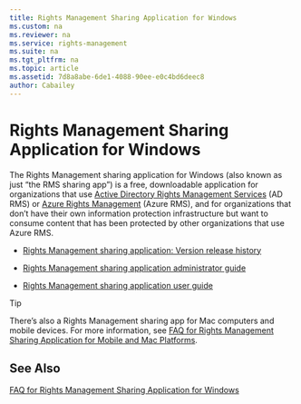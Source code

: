 ```yaml
---
title: Rights Management Sharing Application for Windows
ms.custom: na
ms.reviewer: na
ms.service: rights-management
ms.suite: na
ms.tgt_pltfrm: na
ms.topic: article
ms.assetid: 7d8a8abe-6de1-4088-90ee-e0c4bd6deec8
author: Cabailey
---
```

# Rights Management Sharing Application for Windows
The Rights Management sharing application for Windows (also known as just “the RMS sharing app”) is a free, downloadable application for organizations that use [Active Directory Rights Management Services](https://technet.microsoft.com/library/cc772403.aspx) (AD RMS) or [Azure Rights Management](https://technet.microsoft.com/library/jj585024.aspx) (Azure RMS), and for organizations that don’t have their own information protection infrastructure but want to consume content that has been protected by other organizations that use Azure RMS.

-   [Rights Management sharing application: Version release history](rights-management-sharing-application--version-release-history.md)

-   [Rights Management sharing application administrator guide](rights-management-sharing-application-administrator-guide.md)

-   [Rights Management sharing application user guide](rights-management-sharing-application-user-guide.md)

> [!TIP]
> There’s also a Rights Management sharing app for Mac computers and mobile devices. For more information, see [FAQ for Rights Management Sharing Application for Mobile and Mac Platforms](http://technet.microsoft.com/dn451248).

## See Also
[FAQ for Rights Management Sharing Application for Windows](http://technet.microsoft.com/dn467883)

